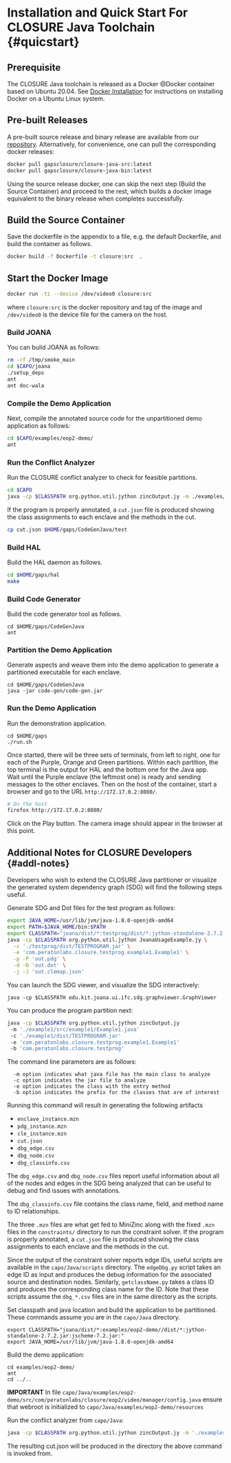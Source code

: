 # Installation and Quick Start For CLOSURE Java Toolchain {#quicstart}

## Prerequisite
The CLOSURE Java toolchain is released as a Docker @Docker container based on
Ubuntu 20.04. See [Docker Installation](https://docs.docker.com/engine/install/ubuntu/) 
for instructions on installing Docker on a Ubuntu Linux system.

## Pre-built Releases

A pre-built source release and binary release are available from our [repository](https://github.com/gaps-closure).
Alternatively, for convenience, one can pull the corresponding docker releases:

```bash
docker pull gapsclosure/closure-java-src:latest  
docker pull gapsclosure/closure-java-bin:latest    
```

Using the source release docker, one can skip the next step (Build the Source
Container) and proceed to the rest, which builds a docker image equivalent to
the binary release when completes successfully.

## Build the Source Container
Save the dockerfile in the appendix to a file, e.g. the default Dockerfile, and build the container as follows.

```bash
docker build -f Dockerfile -t closure:src  .
```

## Start the Docker Image

```bash
docker run -ti --device /dev/video0 closure:src
```
            
where `closure:src` is the docker repository and tag of the image and `/dev/video0` is the device file for 
the camera on the host.

### Build JOANA

You can build JOANA as follows:

```bash
rm -rf /tmp/smoke_main
cd $CAPO/joana
./setup_deps 
ant
ant doc-wala
```

### Compile the Demo Application

Next, compile the annotated source code for the unpartitioned demo application as follows:

```bash
cd $CAPO/examples/eop2-demo/
ant
```

### Run the Conflict Analyzer 

Run the CLOSURE conflict analyzer to check for feasible partitions. 

```bash
cd $CAPO
java -cp $CLASSPATH org.python.util.jython zincOutput.jy -m ./examples/eop2-demo/src/com/peratonlabs/closure/eop2/video/manager/VideoManager.java -c ./examples/eop2-demo/dist/TESTPROGRAM.jar -e com.peratonlabs.closure.eop2.video.manager.VideoManager -b com.peratonlabs.closure.eop2.
```

If the program is properly annotated, a `cut.json` file is produced showing the
class assignments to each enclave and the methods in the cut.

```bash
cp cut.json $HOME/gaps/CodeGenJava/test
```
  
### Build HAL

Build the HAL daemon as follows.

```bash
cd $HOME/gaps/hal
make   
```
      
### Build Code Generator

Build the code generator tool as follows.

```
cd $HOME/gaps/CodeGenJava
ant
```

### Partition the Demo Application

Generate aspects and weave them into the demo application to generate a partitioned executable for each enclave.

```
cd $HOME/gaps/CodeGenJava
java -jar code-gen/code-gen.jar
```
  
### Run the Demo Application

Run the demonstration application.

```
cd $HOME/gaps
./run.sh
```
    
Once started, there will be three sets of terminals, from left to right, one
for each of the Purple, Orange and Green partitions. Within each partition, the
top terminal is the output for HAL and the bottom one for the Java app.  
Wait until the Purple enclave (the leftmost one) is ready and sending messages
to the other enclaves. Then on the host of the container, start a browser and
go to the URL `http://172.17.0.2:8080/`.

```bash
# On the host
firefox http://172.17.0.2:8080/
```

Click on the Play button. The camera image should appear in the browser at this point.

## Additional Notes for CLOSURE Developers {#addl-notes}

Developers who wish to extend the CLOSURE Java partitioner or visualize the
generated system dependency graph (SDG) will find the following steps useful.

Generate SDG and Dot files for the test program as follows:

```bash
export JAVA_HOME=/usr/lib/jvm/java-1.8.0-openjdk-amd64
export PATH=$JAVA_HOME/bin:$PATH
export CLASSPATH="joana/dist/*:testprog/dist/*:jython-standalone-2.7.2.jar:jscheme-7.2.jar:"
java -cp $CLASSPATH org.python.util.jython JoanaUsageExample.jy \
  -c './testprog/dist/TESTPROGRAM.jar' \
  -e 'com.peratonlabs.closure.testprog.example1.Example1' \
  -p -P 'out.pdg' \
  -d -D 'out.dot' \
  -j -J 'out.clemap.json' 

```

You can launch the SDG viewer, and visualize the SDG interactively:

```
java -cp $CLASSPATH edu.kit.joana.ui.ifc.sdg.graphviewer.GraphViewer 
```

You can produce the program partition next:

```bash
java -cp $CLASSPATH org.python.util.jython zincOutput.jy
 -m './example1/src/example1/Example1.java'
 -c './example1/dist/TESTPROGRAM.jar'   
 -e 'com.peratonlabs.closure.testprog.example1.Example1' 
 -b 'com.peratonlabs.closure.testprog' 
```

The command line parameters are as follows:

```usage
  -m option indicates what java file has the main class to analyze
  -c option indicates the jar file to analyze
  -e option indicates the class with the entry method
  -b option indicates the prefix for the classes that are of interest
```

Running this command will result in generating the following artifacts
  
  * `enclave_instance.mzn`
  * `pdg_instance.mzn`
  * `cle_instance.mzn`
  * `cut.json`
  * `dbg_edge.csv`
  * `dbg_node.csv`
  * `dbg_classinfo.csv`

The `dbg_edge.csv` and `dbg_node.csv` files report useful information about all of
the nodes and edges in the SDG being analyzed that can be useful to debug and
find issues with annotations.

The `dbg_classinfo.csv` file contains the class name, field, and method name to ID relationships.

The three `.mzn` files are what get fed to MiniZinc along with the fixed `.mzn` files in the `constraints/`
directory to run the constraint solver.  If the program is properly annotated,
a `cut.json` file is produced showing the class assignments to each enclave and
the methods in the cut.

Since the output of the constraint solver reports edge IDs, useful scripts
are available in the `capo/Java/scripts` directory. The `edgeDbg.py` script takes
an edge ID as input and produces the debug information for the associated
source and destination nodes. Similarly, `getclassName.py` takes a class ID and
produces the corresponding class name for the ID. Note that these scripts
assume the `dbg_*.csv` files are in the same directory as the scripts.

Set classpath and java location and build the application to be partitioned.  
These commands assume you are in the `capo/Java` directory. 

```
export CLASSPATH="joana/dist/*:examples/eop2-demo//dist/*:jython-standalone-2.7.2.jar:jscheme-7.2.jar:"
export JAVA_HOME=/usr/lib/jvm/java-1.8.0-openjdk-amd64
```

Build the demo application:
```
cd examples/eop2-demo/
ant
cd ../..
```

**IMPORTANT** In file 
`capo/Java/examples/eop2-demo/src/com/peratonlabs/closure/eop2/video/manager/config.java`
ensure that webroot is initialized to `capo/Java/examples/eop2-demo/resources`

Run the conflict analyzer  from `capo/Java`:

```bash
java -cp $CLASSPATH org.python.util.jython zincOutput.jy -m './examples/eop2-demo/src/com/peratonlabs/closure/eop2/video/manager/VideoManager.java'   -c './examples/eop2-demo/dist/TESTPROGRAM.jar' -e 'com.peratonlabs.closure.eop2.video.manager.VideoManager' -b 'com.peratonlabs.closure.eop2.'
```

The resulting cut.json will be produced in the directory the above command is invoked from.
